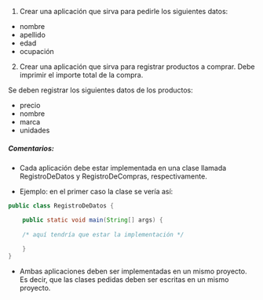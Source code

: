 1. Crear una aplicación que sirva para pedirle los siguientes datos:

* nombre
* apellido
* edad
* ocupación

2. Crear una aplicación que sirva para registrar productos a comprar.
Debe imprimir el importe total de la compra.

Se deben registrar los siguientes datos de los productos:

* precio
* nombre
* marca
* unidades

##### Comentarios:
* Cada aplicación debe estar implementada en una clase llamada RegistroDeDatos y
RegistroDeCompras, respectivamente.

* Ejemplo: en el primer caso la clase se vería así:
```java 
public class RegistroDeDatos {

    public static void main(String[] args) {
    
    /* aquí tendría que estar la implementación */
    
    }
}
```
* Ambas aplicaciones deben ser implementadas en un mismo proyecto.
Es decir, que las clases pedidas deben ser escritas en un mismo proyecto.

